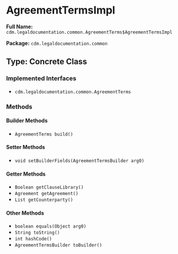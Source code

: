 # AgreementTermsImpl

**Full Name:** `cdm.legaldocumentation.common.AgreementTerms$AgreementTermsImpl`

**Package:** `cdm.legaldocumentation.common`

## Type: Concrete Class

### Implemented Interfaces

- `cdm.legaldocumentation.common.AgreementTerms`

### Methods

#### Builder Methods

- `AgreementTerms build()`

#### Setter Methods

- `void setBuilderFields(AgreementTermsBuilder arg0)`

#### Getter Methods

- `Boolean getClauseLibrary()`
- `Agreement getAgreement()`
- `List getCounterparty()`

#### Other Methods

- `boolean equals(Object arg0)`
- `String toString()`
- `int hashCode()`
- `AgreementTermsBuilder toBuilder()`

